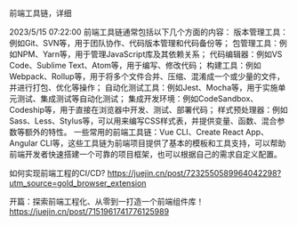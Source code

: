 前端工具链，详细

2023/5/15 07:22:00
前端工具链通常包括以下几个方面的内容：
版本管理工具：例如Git、SVN等，用于团队协作、代码版本管理和代码备份等；
包管理工具：例如NPM、Yarn等，用于管理JavaScript库及其依赖关系；
代码编辑器：例如VS Code、Sublime Text、Atom等，用于编写、修改代码；
构建工具：例如Webpack、Rollup等，用于将多个文件合并、压缩、混淆成一个或少量的文件，并进行打包、优化等操作；
自动化测试工具：例如Jest、Mocha等，用于实施单元测试、集成测试等自动化测试；
集成开发环境：例如CodeSandbox、Codeship等，用于直接在浏览器中开发、测试、部署代码；
样式预处理器：例如Sass、Less、Stylus等，可以用来编写CSS样式表，并提供变量、函数、混合参数等额外的特性。
一些常用的前端工具链：Vue CLI、Create React App、Angular CLI等，这些工具链为前端项目提供了基本的模板和工具支持，可以帮助前端开发者快速搭建一个可靠的项目框架，也可以根据自己的需求自定义配置。


如何实现前端工程的CI/CD?
https://juejin.cn/post/7232550589964042298?utm_source=gold_browser_extension


开篇：探索前端工程化、从零到一打造一个前端组件库！
https://juejin.cn/post/7151961741776125989
